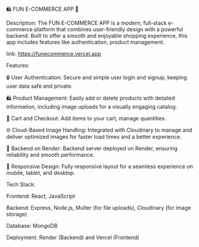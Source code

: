 🛍️ FUN E-COMMERCE APP 🎉

Description:
The FUN E-COMMERCE APP is a modern, full-stack e-commerce platform that combines user-friendly design with a powerful backend. Built to offer a smooth and enjoyable shopping experience, this app includes features like authentication, product management.

link: https://funecommerce.vercel.app

Features:

🔒 User Authentication: Secure and simple user login and signup, keeping user data safe and private.

🛍️ Product Management: Easily add or delete products with detailed information, including image uploads for a visually engaging catalog.

🛒 Cart and Checkout: Add items to your cart, manage quantities.

🌐 Cloud-Based Image Handling: Integrated with Cloudinary to manage and deliver optimized images for faster load times and a better experience.

📡 Backend on Render: Backend server deployed on Render, ensuring reliability and smooth performance.

📱 Responsive Design: Fully responsive layout for a seamless experience on mobile, tablet, and desktop.


Tech Stack:

Frontend: React, JavaScript

Backend: Express, Node.js, Multer (for file uploads), Cloudinary (for image storage)

Database: MongoDB

Deployment: Render (Backend) and Vercel (Frontend)
